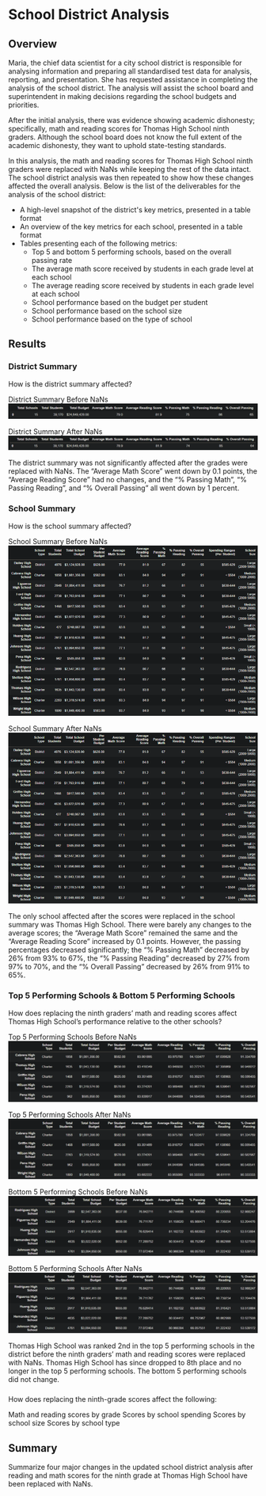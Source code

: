 # School District Analysis

## Overview
Maria, the chief data scientist for a city school district is responsible for analysing information and preparing all standardised test data for analysis, reporting, and presentation. She has requested assistance in completing the analysis of the school district. The analysis will assist the school board and superintendent in making decisions regarding the school budgets and priorities.

After the initial analysis, there was evidence showing academic dishonesty; specifically, math and reading scores for Thomas High School ninth graders. Although the school board does not know the full extent of the academic dishonesty, they want to uphold state-testing standards. 

In this analysis, the math and reading scores for Thomas High School ninth graders were replaced with NaNs while keeping the rest of the data intact. The school district analysis was then repeated to show how these changes affected the overall analysis. Below is the list of the deliverables for the analysis of the school district:
-	A high-level snapshot of the district's key metrics, presented in a table format
-	An overview of the key metrics for each school, presented in a table format
-	Tables presenting each of the following metrics:
    -	Top 5 and bottom 5 performing schools, based on the overall passing rate
    -	The average math score received by students in each grade level at each school
    - The average reading score received by students in each grade level at each school
    -	School performance based on the budget per student
    -	School performance based on the school size 
    -	School performance based on the type of school


## Results

### District Summary
How is the district summary affected?

District Summary Before NaNs
![District Summary before NaNs](resources/DistrictSummary_beforeNaNs.PNG)

District Summary After NaNs
![District Summary after NaNs](resources/DistrictSummary_afterNaNs.PNG)

The district summary was not significantly affected after the grades were replaced with NaNs. The “Average Math Score” went down by 0.1 points, the “Average Reading Score” had no changes, and the “% Passing Math”, “% Passing Reading”, and “% Overall Passing” all went down by 1 percent.


### School Summary
How is the school summary affected?

School Summary Before NaNs
![School Summary before NaNs](resources/SchoolSummary_beforeNaNs.PNG)

School Summary After NaNs
![School Summary after NaNs](resources/SchoolSummary_afterNaNs.PNG)

The only school affected after the scores were replaced in the school summary was Thomas High School. There were barely any changes to the average scores; the “Average Math Score” remained the same and the “Average Reading Score” increased by 0.1 points. However, the passing percentages decreased significantly; the “% Passing Math” decreased by 26% from 93% to 67%, the “% Passing Reading” decreased by 27% from 97% to 70%, and the “% Overall Passing” decreased by 26% from 91% to 65%.


### Top 5 Performing Schools & Bottom 5 Performing Schools
How does replacing the ninth graders’ math and reading scores affect Thomas High School’s performance relative to the other schools?

Top 5 Performing Schools Before NaNs
![Top 5 before NaNs](resources/Top5Schools_beforeNaNs.PNG)

Top 5 Performing Schools After NaNs
![Top 5 after NaNs](resources/Top5Schools_afterNaNs.PNG)

Bottom 5 Performing Schools Before NaNs
![Top 5 before NaNs](resources/Bottom5Schools_beforeNaNs.PNG)

Bottom 5 Performing Schools After NaNs
![Top 5 after NaNs](resources/Bottom5Schools_afterNaNs.PNG)

Thomas High School was ranked 2nd in the top 5 performing schools in the district before the ninth graders’ math and reading scores were replaced with NaNs. Thomas High School has since dropped to 8th place and no longer in the top 5 performing schools. The bottom 5 performing schools did not change.


### 
How does replacing the ninth-grade scores affect the following:

Math and reading scores by grade
Scores by school spending
Scores by school size
Scores by school type


## Summary
Summarize four major changes in the updated school district analysis after reading and math scores for the ninth grade at Thomas High School have been replaced with NaNs.



